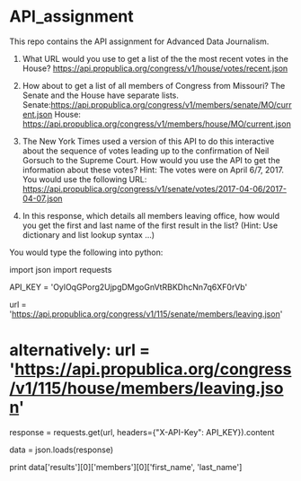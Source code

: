 # API_assignment
This repo contains the API assignment for Advanced Data Journalism.


1. What URL would you use to get a list of the the most recent votes in the House?
https://api.propublica.org/congress/v1/house/votes/recent.json


2. How about to get a list of all members of Congress from Missouri?
The Senate and the House have separate lists. 
Senate:https://api.propublica.org/congress/v1/members/senate/MO/current.json
House: https://api.propublica.org/congress/v1/members/house/MO/current.json

3. The New York Times used a version of this API to do this interactive about the sequence of votes leading up to the confirmation of Neil Gorsuch to the Supreme Court. How would you use the API to get the information about these votes? Hint: The votes were on April 6/7, 2017.
You would use the following URL: https://api.propublica.org/congress/v1/senate/votes/2017-04-06/2017-04-07.json 


4. In this response, which details all members leaving office, how would you get the first and last name of the first result in the list? (Hint: Use dictionary and list lookup syntax ...)

You would type the following into python:

import json
import requests

API_KEY = 'OylOqGPorg2UjpgDMgoGnVtRBKDhcNn7q6XF0rVb'

url = 'https://api.propublica.org/congress/v1/115/senate/members/leaving.json'

# alternatively: url = 'https://api.propublica.org/congress/v1/115/house/members/leaving.json'

response = requests.get(url, headers={"X-API-Key": API_KEY}).content

data = json.loads(response)

print data['results'][0]['members'][0]['first_name', 'last_name']
